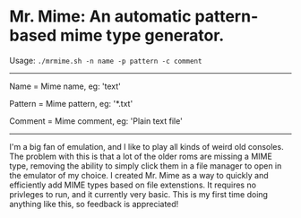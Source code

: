 # Mr. Mime: An automatic pattern-based mime type generator.
Usage: ```./mrmime.sh -n name -p pattern -c comment```

----

Name = Mime name, eg: 'text'

Pattern = Mime pattern, eg: '*.txt'

Comment = Mime comment, eg: 'Plain text file'

----

I'm a big fan of emulation, and I like to play all kinds of weird old consoles. The problem with this is that a lot of the older roms are missing a MIME type, removing the ability to simply click them in a file manager to open in the emulator of my choice. I created Mr. Mime as a way to quickly and efficiently add MIME types based on file extenstions. It requires no privleges to run, and it currently very basic. This is my first time doing anything like this, so feedback is appreciated!
